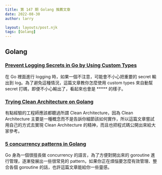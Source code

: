 ```yaml
---
title: 第 147 期 Golang 推薦文章
date: 2022-08-30
author: larry

layout: layouts/post.njk
tags: [Golang]
---
```


## Golang

### [Prevent Logging Secrets in Go by Using Custom Types](https://www.commonfate.io/blog/prevent-logging-secrets-in-go-by-using-custom-types)

在 Go 裡面進行 logging 時，如果一個不注意，可能會不小心把重要的 secret 輸出到 log。為了避免這種情況，這篇文章教你怎麼使用 custom types 來自動幫 secret 打碼，即便不小心輸出了，看起來也會是 ***** 的樣子。

### [Trying Clean Architecture on Golang](https://medium.com/easyread/golang-clean-archithecture-efd6d7c43047)

有點經驗的工程師應該都聽過所謂 Clean Architecture，因為 Clean Architecture 主要是一種概念而不是告訴你細節該如何實作，所以這篇文章嘗試用自己的方式去實現 Clean Architecture 的精神，而且也把程式碼公開出來給大家參考。

### [5 concurrency patterns in Golang](https://vietmle.com/posts/5_con_patterns_go/)

Go 身為一個很擅長做 concurrency 的語言，為了方便對開出來的 goroutine 進行管理，逐漸發展出一些很常見的 pattern，如果你正在煩惱要怎麼有效管理、整合各個 goroutine 的話，也許這篇文章能給你一些靈感。
